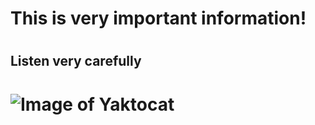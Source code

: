 # <h1>This is very important information!</h1>
# <h2>Listen very carefully</h2>
# ![Image of Yaktocat](https://octodex.github.com/images/yaktocat.png)

